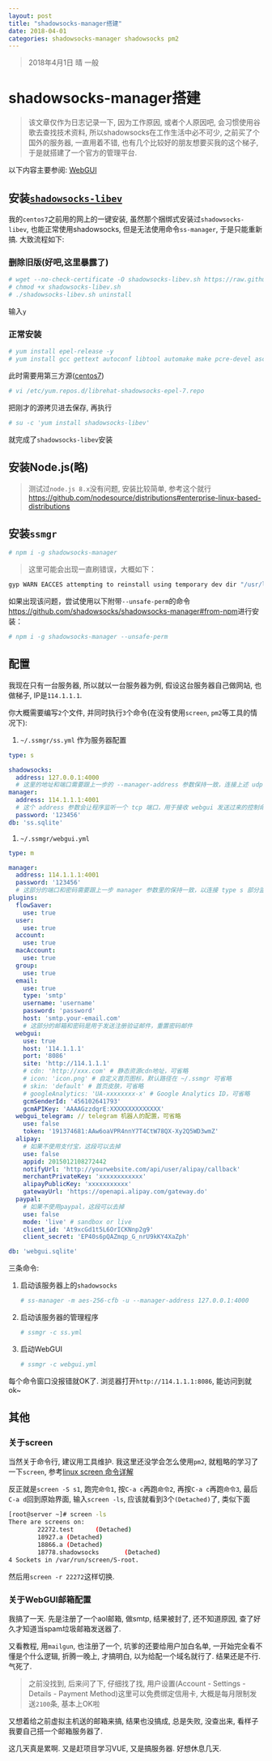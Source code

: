 ```yaml
---
layout: post
title: "shadowsocks-manager搭建"
date: 2018-04-01
categories: shadowsocks-manager shadowsocks pm2
---
```


> 2018年4月1日 晴 一般

# shadowsocks-manager搭建

> 该文章仅作为日志记录一下, 因为工作原因, 或者个人原因吧, 会习惯使用谷歌去查找技术资料, 所以shadowsocks在工作生活中必不可少, 之前买了个国外的服务器, 一直用着不错, 也有几个比较好的朋友想要买我的这个梯子, 于是就搭建了一个官方的管理平台.

以下内容主要参阅: [WebGUI](https://github.com/shadowsocks/shadowsocks-manager/wiki/WebGUI)

## 安装[`shadowsocks-libev`](https://github.com/shadowsocks/shadowsocks-libev)

我的`centos7`之前用的网上的一键安装, 虽然那个捆绑式安装过`shadowsocks-libev`, 也能正常使用shadowsocks, 但是无法使用命令`ss-manager`, 于是只能重新搞. 大致流程如下:

### 删除旧版(好吧,这里暴露了)

```bash
# wget --no-check-certificate -O shadowsocks-libev.sh https://raw.githubusercontent.com/teddysun/shadowsocks_install/master/shadowsocks-libev.sh
# chmod +x shadowsocks-libev.sh
# ./shadowsocks-libev.sh uninstall
```

输入`y`

### 正常安装

```bash
# yum install epel-release -y
# yum install gcc gettext autoconf libtool automake make pcre-devel asciidoc xmlto c-ares-devel libev-devel libsodium-devel mbedtls-devel -y
```

此时需要用第三方源([centos7](https://copr.fedorainfracloud.org/coprs/librehat/shadowsocks/repo/epel-7/librehat-shadowsocks-epel-7.repo))

```bash
# vi /etc/yum.repos.d/librehat-shadowsocks-epel-7.repo
```

把刚才的源拷贝进去保存, 再执行

```bash
# su -c 'yum install shadowsocks-libev'
```

就完成了`shadowsocks-libev`安装

## 安装Node.js(略)

> 测试过`node.js 8.x`没有问题, 安装比较简单, 参考这个就行<https://github.com/nodesource/distributions#enterprise-linux-based-distributions>

## 安装`ssmgr`

```bash
# npm i -g shadowsocks-manager
```

> 这里可能会出现一直刷错误，大概如下：

```bash
gyp WARN EACCES attempting to reinstall using temporary dev dir "/usr/lib/node_modules/shadowsocks-manager/node_modules/sqlite3/.node-gyp"-bash: printf: write error: Interrupted system call
```
如果出现该问题，尝试使用以下附带`--unsafe-perm`的命令<https://github.com/shadowsocks/shadowsocks-manager#from-npm>进行安装：

```bash
# npm i -g shadowsocks-manager --unsafe-perm
```

## 配置

我现在只有一台服务器, 所以就以一台服务器为例, 假设这台服务器自己做网站, 也做梯子, IP是`114.1.1.1`.

你大概需要编写`2`个文件, 并同时执行`3`个命令(在没有使用`screen`, `pm2`等工具的情况下):

1. `~/.ssmgr/ss.yml` 作为服务器配置
  
  ```yml
  type: s

  shadowsocks:
    address: 127.0.0.1:4000
    # 这里的地址和端口需要跟上一步的 --manager-address 参数保持一致，连接上述 udp 端口
  manager:
    address: 114.1.1.1:4001
    # 这个 address 参数会让程序监听一个 tcp 端口，用于接收 webgui 发送过来的控制命令
    password: '123456'
  db: 'ss.sqlite'
  ```

1. `~/.ssmgr/webgui.yml`

  ```yml
  type: m

  manager:
    address: 114.1.1.1:4001
    password: '123456'
    # 这部分的端口和密码需要跟上一步 manager 参数里的保持一致，以连接 type s 部分监听的 tcp 端口
  plugins:
    flowSaver:
      use: true
    user:
      use: true
    account:
      use: true
    macAccount:
      use: true
    group:
      use: true
    email:
      use: true
      type: 'smtp'
      username: 'username'
      password: 'password'
      host: 'smtp.your-email.com'
      # 这部分的邮箱和密码是用于发送注册验证邮件，重置密码邮件
    webgui:
      use: true
      host: '114.1.1.1'
      port: '8086'
      site: 'http://114.1.1.1'
      # cdn: 'http://xxx.com' # 静态资源cdn地址，可省略
      # icon: 'icon.png' # 自定义首页图标，默认路径在 ~/.ssmgr 可省略
      # skin: 'default' # 首页皮肤，可省略
      # googleAnalytics: 'UA-xxxxxxxx-x' # Google Analytics ID，可省略
      gcmSenderId: '456102641793'
      gcmAPIKey: 'AAAAGzzdqrE:XXXXXXXXXXXXXX'
    webgui_telegram: // telegram 机器人的配置，可省略
      use: false
      token: '191374681:AAw6oaVPR4nnY7T4CtW78QX-Xy2Q5WD3wmZ'
    alipay:
      # 如果不使用支付宝，这段可以去掉
      use: false
      appid: 2015012108272442
      notifyUrl: 'http://yourwebsite.com/api/user/alipay/callback'
      merchantPrivateKey: 'xxxxxxxxxxxx'
      alipayPublicKey: 'xxxxxxxxxxx'
      gatewayUrl: 'https://openapi.alipay.com/gateway.do'
    paypal:
      # 如果不使用paypal，这段可以去掉
      use: false
      mode: 'live' # sandbox or live
      client_id: 'At9xcGd1t5L6OrICKNnp2g9'
      client_secret: 'EP40s6pQAZmqp_G_nrU9kKY4XaZph'

  db: 'webgui.sqlite'
  ```

三条命令:

1. 启动该服务器上的`shadowsocks`

    ```bash
    # ss-manager -m aes-256-cfb -u --manager-address 127.0.0.1:4000
    ```

1. 启动该服务器的管理程序

    ```bash
    # ssmgr -c ss.yml
    ```

1. 启动WebGUI

    ```bash
    # ssmgr -c webgui.yml
    ```

每个命令窗口没报错就OK了. 浏览器打开`http://114.1.1.1:8086`, 能访问到就ok~

## 其他

### 关于screen

当然关于命令行, 建议用工具维护. 我这里还没学会怎么使用`pm2`, 就粗略的学习了一下`screen`, 参考[linux screen 命令详解](https://www.cnblogs.com/mchina/archive/2013/01/30/2880680.html)

反正就是`screen -S s1`, 跑完`命令1`, 按`C-a c`再跑`命令2`, 再按`C-a c`再跑`命令3`, 最后`C-a d`回到原始界面, 输入`screen -ls`, 应该就看到3个`(Detached)`了, 类似下面

```bash
[root@server ~]# screen -ls
There are screens on:
        22272.test      (Detached)
        18927.a (Detached)
        18866.a (Detached)
        18778.shadowsocks       (Detached)
4 Sockets in /var/run/screen/S-root.
```

然后用`screen -r 22272`这样切换.

### 关于WebGUI邮箱配置

我搞了一天. 先是注册了一个aol邮箱, 做smtp, 结果被封了, 还不知道原因, 查了好久才知道当spam垃圾邮箱发送器了.

又看教程, 用`mailgun`, 也注册了一个, 坑爹的还要给用户加白名单, 一开始完全看不懂是个什么逻辑, 折腾一晚上, 才搞明白, 以为给配一个域名就行了. 结果还是不行. 气死了.

> 之前没找到, 后来问了下, 仔细找了找, 用户设置(Account - Settings - Details - Payment Method)这里可以免费绑定信用卡, 大概是每月限制发送`2100`条, 基本上OK啦

又想着给之前虚拟主机送的邮箱来搞, 结果也没搞成, 总是失败, 没查出来, 看样子我要自己搭一个邮箱服务器了.

这几天真是累啊. 又是赶项目学习VUE, 又是搞服务器. 好想休息几天.